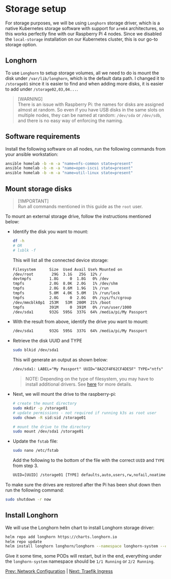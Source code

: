 # Storage setup

For storage purposes, we will be using `Longhorn` storage driver, which is a native Kubernetes storage software with support for `arm64` architectures, so this works perfectly fine with our Raspberry Pi 4 nodes. Since we disabled the `local-storage` installation on our Kubernetes cluster, this is our go-to storage option.

## Longhorn

To use `Longhorn` to setup storage volumes, all we need to do is mount the disk under `/var/lib/longhorn`, which is the default data path. I changed it to `/storage01` since it is easier to find and when adding more disks, it is easier to add under `/storage02,03,04...`.

> \[WARNING]\
> There is an issue with Raspberry Pi: the names for disks are assigned almost at random. So even if you have USB disks in the same slots on multiple nodes, they can be named at random: `/dev/sda` or `/dev/sdb`, and there is no easy way of enforcing the naming.

## Software requirements

Install the following software on all nodes, run the following commands from your ansible workstation:

```bash
ansible homelab -b -m -a "name=nfs-common state=present"
ansible homelab -b -m -a "name=open-iscsi state=present"
ansible homelab -b -m -a "name=util-linux state=present"
```

## Mount storage disks

> \[!IMPORTANT]\
> Run all commands mentioned in this guide as the `root` user.

To mount an external storage drive, follow the instructions mentioned below:

- Identify the disk you want to mount:

  ```bash
  df -h
  # OR
  # lsblk -f
  ```

  This will list all the connected device storage:

  ```txt
  Filesystem      Size  Used Avail Use% Mounted on
  /dev/root        29G  3.1G   25G  12% /
  devtmpfs        1.8G     0  1.8G   0% /dev
  tmpfs           2.0G  8.0K  2.0G   1% /dev/shm
  tmpfs           2.0G  8.6M  1.9G   1% /run
  tmpfs           5.0M  4.0K  5.0M   1% /run/lock
  tmpfs           2.0G     0  2.0G   0% /sys/fs/cgroup
  /dev/mmcblk0p1  253M   53M  200M  21% /boot
  tmpfs           391M     0  391M   0% /run/user/1000
  /dev/sda1       932G  595G  337G  64% /media/pi/My Passport
  ```

- With the result from above, identify the drive you want to mount:

  ```txt
  /dev/sda1       932G  595G  337G  64% /media/pi/My Passport
  ```

- Retrieve the disk UUID and TYPE

  ```bash
  sudo blkid /dev/sda1
  ```

  This will generate an output as shown below:

  ```txt
  /dev/sda1: LABEL="My Passport" UUID="8A2CF4F62CF4DE5F" TYPE="ntfs" PTTYPE="atari" PARTUUID="00042ada-01"
  ```

  > NOTE: Depending on the type of filesystem, you may have to install additional drivers. See [here](https://pimylifeup.com/raspberry-pi-mount-usb-drive/) for more details.

- Next, we will mount the drive to the raspberry-pi:

  ```bash
  # create the mount directory
  sudo mkdir -p /storage01
  # update permissions - not required if running k3s as root user
  sudo chown -R sid:sid /storage01
  ```

  ```bash
  # mount the drive to the directory
  sudo mount /dev/sda1 /storage01
  ```

- Update the `fstab` file:

  ```bash
  sudo nano /etc/fstab
  ```

  Add the following to the bottom of the file with the correct `UUID` and `TYPE` from step 3.

  ```txt
  UUID=[UUID] /storage01 [TYPE] defaults,auto,users,rw,nofail,noatime 0 0
  ```

To make sure the drives are restored after the Pi has been shut down then run the following command:

```bash
sudo shutdown -r now
```

## Install Longhorn

We will use the Longhorn helm chart to install Longhorn storage driver:

```bash
helm repo add longhorn https://charts.longhorn.io
helm repo update
helm install longhorn longhorn/longhorn --namespace longhorn-system --create-namespace --set defaultSettings.defaultDataPath="/storage01" --set service.ui.loadBalancerIP="10.0.0.201" --set service.ui.type="LoadBalancer"
```

Give it some time, some PODs will restart, but in the end, everything under the `longhorn-system` namespace should be `1/1 Running` or `2/2 Running`.

[Prev: Network Configuration](./05_network.md) | [Next: Traefik Ingress](./07_traefik.md)
